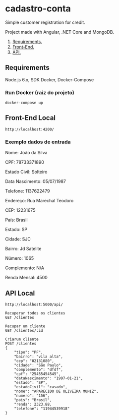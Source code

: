 # cadastro-conta
Simple customer registration for credit.

Project made with Angular, .NET Core and MongoDB.

1. [ Requirements. ](#req)
2. [ Front-End. ](#front)
3. [ API. ](#api)

<a name="req"></a>
## Requirements
Node.js 6.x, SDK Docker, Docker-Compose

### Run Docker (raiz do projeto)
```
docker-compose up
```
<a name="front"></a>
## Front-End Local
```
http://localhost:4200/
```

### Exemplo dados de entrada
Nome: João da Silva

CPF: 78733371890

Estado Civil: Solteiro

Data Nascimento: 05/07/1987

Telefone: 1137622479

Endereço: Rua Marechal Teodoro

CEP: 12231675

País: Brasil

Estado: SP

Cidade: SJC

Bairro: Jd Satelite

Número: 1065

Complemento: N/A

Renda Mensal: 4500

<a name="api"></a>
## API Local
```
http://localhost:5000/api/
```
```
Recuperar todos os clientes
GET /clientes
```
```
Recupar um cliente
GET /clientes/:id
```
```
Criarum cliente
POST /clientes
{
	"tipo": "PF",
	"bairro": "vila alta",
	"cep": "02131080",
	"cidade": "São Paulo",
	"complemento": "dfdf",
	"cpf": "25455454545",
	"dataNascimento": "1997-01-21",
	"estado": "SP",
	"estadoCivil": "casado",
	"nome": "APARECIDO DE OLIVEIRA MUNIZ",
	"numero": "156",
	"pais": "Brasil",
	"renda": 2323.88,
	"telefone": "11944539918"
}
```
